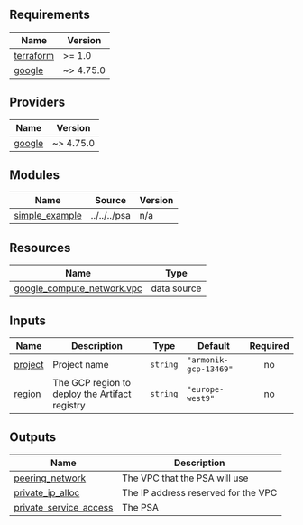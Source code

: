 <!-- BEGIN_TF_DOCS -->
## Requirements

| Name | Version |
|------|---------|
| <a name="requirement_terraform"></a> [terraform](#requirement\_terraform) | >= 1.0 |
| <a name="requirement_google"></a> [google](#requirement\_google) | ~> 4.75.0 |

## Providers

| Name | Version |
|------|---------|
| <a name="provider_google"></a> [google](#provider\_google) | ~> 4.75.0 |

## Modules

| Name | Source | Version |
|------|--------|---------|
| <a name="module_simple_example"></a> [simple\_example](#module\_simple\_example) | ../../../psa | n/a |

## Resources

| Name | Type |
|------|------|
| [google_compute_network.vpc](https://registry.terraform.io/providers/hashicorp/google/latest/docs/data-sources/compute_network) | data source |

## Inputs

| Name | Description | Type | Default | Required |
|------|-------------|------|---------|:--------:|
| <a name="input_project"></a> [project](#input\_project) | Project name | `string` | `"armonik-gcp-13469"` | no |
| <a name="input_region"></a> [region](#input\_region) | The GCP region to deploy the Artifact registry | `string` | `"europe-west9"` | no |

## Outputs

| Name | Description |
|------|-------------|
| <a name="output_peering_network"></a> [peering\_network](#output\_peering\_network) | The VPC that the PSA will use |
| <a name="output_private_ip_alloc"></a> [private\_ip\_alloc](#output\_private\_ip\_alloc) | The IP address reserved for the VPC |
| <a name="output_private_service_access"></a> [private\_service\_access](#output\_private\_service\_access) | The PSA |
<!-- END_TF_DOCS -->